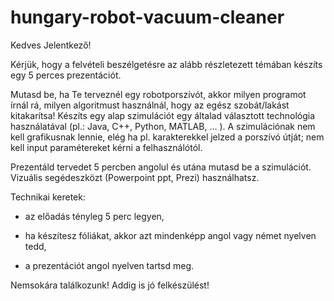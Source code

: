 # hungary-robot-vacuum-cleaner

Kedves Jelentkező!

 

Kérjük, hogy a felvételi beszélgetésre az alább részletezett témában készíts egy 5 perces prezentációt.

Mutasd be, ha Te terveznél egy robotporszívót, akkor milyen programot írnál rá, milyen algoritmust használnál, hogy az egész szobát/lakást kitakarítsa! Készíts egy alap szimulációt egy általad választott technológia használatával (pl.: Java, C++, Python, MATLAB, … ). A szimulációnak nem kell grafikusnak lennie, elég ha pl. karakterekkel jelzed a porszívó útját; nem kell input paramétereket kérni a felhasználótól.

Prezentáld tervedet 5 percben angolul és utána mutasd be a szimulációt. Vizuális segédeszközt (Powerpoint ppt, Prezi) használhatsz.

 

Technikai keretek:

- az előadás tényleg 5 perc legyen,

- ha készítesz fóliákat, akkor azt mindenképp angol vagy német nyelven tedd,

- a prezentációt angol nyelven tartsd meg.

 

Nemsokára találkozunk! Addig is jó felkészülést!



 
